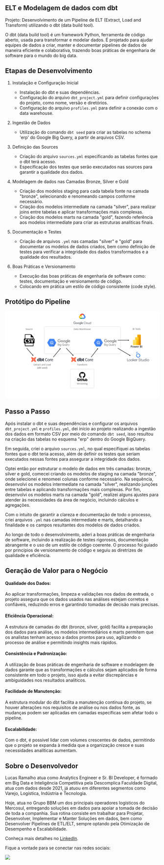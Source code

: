 ## ELT e Modelagem de dados com dbt

Projeto: Desenvolvimento de um Pipeline de ELT (Extract, Load and Transform) utilizando o dbt (data build tool).

O dbt (data build tool) é um framework Python, ferramenta de código aberto, usada para transformar e modelar dados. 
É projetado para ajudar equipes de dados a criar, manter e documentar pipelines de dados de maneira eficiente e colaborativa, trazendo boas práticas de engenharia de software para o mundo do big data.

## Etapas de Desenvolvimento

1. Instalação e Configuração Inicial
    - Instalação do dbt e suas dependências.
    - Configuração do arquivo `dbt_project.yml` para definir configurações do projeto, como nome, versão e diretórios.
    - Configuração do arquivo `profiles.yml` para definir a conexão com o data warehouse.

2. Ingestão de Dados
    - Utilização do comando `dbt seed` para criar as tabelas no schema 'erp' do Google Big Query, a partir de arquivos CSV.
   
3. Definição das Sources
    - Criação do arquivo `sources.yml` especificando as tabelas fontes que o dbt terá acesso.
    - Especificação dos testes que serão executados nas sources para garantir a qualidade dos dados.

4. Modelagem de dados nas Camadas Bronze, Silver e Gold
    - Criação dos modelos staging para cada tabela fonte na camada "bronze", selecionando e renomeando campos conforme necessário.
    - Criação dos modelos intermediate na camada "silver", para realizar joins entre tabelas e aplicar transformações mais complexas.
    - Criação dos modelos marts na camada "gold", fazendo referência aos modelos intermediate para criar as estruturas analíticas finais.

5. Documentação e Testes
    - Criação de arquivos `.yml` nas camadas "silver" e "gold" para documentar os modelos de dados criados, bem como definição de testes para verificar a integridade dos dados transformados e a qualidade dos resultados.

6. Boas Práticas e Versionamento
    - Execução das boas práticas de engenharia de software como: testes, documentação e versionamento de código.
    - Colocando em prática um estilo de código consistente (code style).

## Protótipo do Pipeline

<img src="elt-pipeline-dbt.png">

## Passo a Passo

Após instalar o dbt e suas dependências e configurar os arquivos `dbt_project.yml` e `profiles.yml`, dei início ao projeto realizando a ingestão dos dados em formato CSV por meio do comando `dbt seed`, isso resultou na criação das tabelas no esquema "erp" dentro do Google BigQuery.

Em seguida, criei o arquivo `sources.yml`, no qual especifiquei as tabelas fontes que o dbt teria acesso, além de definir os testes que seriam executados nessas fontes para assegurar a integridade dos dados.

Optei então por estruturar o modelo de dados em três camadas: bronze, silver e gold, comecei criando os modelos de staging na camada "bronze", onde selecionei e renomeei colunas conforme necessário. 
Na sequência, desenvolvi os modelos intermediate na camada "silver", realizando junções entre tabelas e aplicando transformações mais complexas.
Por fim, desenvolvi os modelos marts na camada "gold", realizei alguns ajustes para atender às necessidades da área de negócio, incluindo cálculos e agregações.

Com o intuito de garantir a clareza e documentação de todo o processo, criei arquivos `.yml` nas camadas intermediate e marts, detalhando a finalidade e os campos resultantes dos modelos de dados criados.

Ao longo de todo o desenvolvimento, aderi a boas práticas de engenharia de software, incluindo a realização de testes rigorosos, documentação abrangente e o uso de um estilo de código coerente.
O processo foi guiado por princípios de versionamento de código e seguiu as diretrizes de qualidade e eficiência.

## Geração de Valor para o Negócio

#### Qualidade dos Dados:
Ao aplicar transformações, limpeza e validações nos dados de entrada, o projeto assegura que os dados usados nas análises estejam corretos e confiáveis, reduzindo erros e garantindo tomadas de decisão mais precisas.

#### Eficiência Operacional:
A estrutura de camadas do dbt (bronze, silver, gold) facilita a preparação dos dados para análise, os modelos intermediários e marts permitem que os analistas tenham acesso a dados prontos para uso, agilizando o processo de análise e permitindo insights mais rápidos.

#### Consistência e Padronização:
A utilização de boas práticas de engenharia de software e modelagem de dados garante que as transformações e cálculos sejam aplicados de forma consistente em todo o projeto, isso ajuda a evitar discrepâncias e ambiguidades nos resultados analíticos.

#### Facilidade de Manutenção:
A estrutura modular do dbt facilita a manutenção contínua do projeto, se houver alterações nos requisitos de análise ou nos dados fonte, as mudanças podem ser aplicadas em camadas específicas sem afetar todo o pipeline.

#### Escalabilidade:
Com o dbt, é possível lidar com volumes crescentes de dados, permitindo que o projeto se expanda à medida que a organização cresce e suas necessidades analíticas aumentam.

## Sobre o Desenvolvedor

Lucas Ramalho atua como Analytics Engineer e Sr. BI Developer, é formado em Big Data e Inteligência Competitiva pela Descomplica Faculdade Digital, atua com dados desde 2021, já atuou em diferentes segmentos como Varejo, Logística, Indústria e Tecnologia.
 
Hoje, atua no Grupo BBM um dos principais operadores logísticos do Mercosul, entregando soluções em dados para apoiar a tomada de decisão de toda a companhia. Sua rotina consiste em trabalhar para Projetar, Desenvolver, Implementar e Manter Soluções em dados, bem como Desenvolver Pipelines de ETL/ELT, sempre optando pela Otimização de Desempenho e Escalabilidade.

Conheça mais detalhes no [LinkedIn](https://www.linkedin.com/in/olucasramalho/).

Fique a vontade para se conectar nas redes sociais:

<div> 
  <a href="https://www.linkedin.com/in/olucasramalho/" target="_blank"><img src="https://img.shields.io/badge/-LinkedIn-%230077B5?style=for-the-badge&logo=linkedin&logoColor=white" target="_blank"></a> 
</div>
